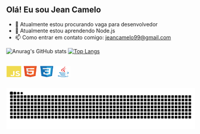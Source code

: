## Olá! Eu sou Jean Camelo

- 🔭 Atualmente estou procurando vaga para desenvolvedor
- 🌱 Atualmente estou aprendendo Node.js
- 📫 Como entrar em contato comigo: jeancamelo99@gmail.com

![Anurag's GitHub stats](https://github-readme-stats.vercel.app/api?username=jeancamelo&show_icons=true&theme=transparent&bg_color=00000000)
[![Top Langs](https://github-readme-stats.vercel.app/api/top-langs/?username=jeancamelo&layout=donut&theme=transparent)](https://github.com/jeancamelo/github-readme-stats)

<div style="display: inline_block"><br>
  <img align="center" alt="js" height="30" width="40" src="https://raw.githubusercontent.com/devicons/devicon/master/icons/javascript/javascript-plain.svg">
  <img align="center" alt="html" height="30" width="40" src="https://raw.githubusercontent.com/devicons/devicon/master/icons/html5/html5-original.svg">
  <img align="center" alt="css" height="30" width="40" src="https://raw.githubusercontent.com/devicons/devicon/master/icons/css3/css3-original.svg">
  <img align="center" alt="java" height="30" width="40" src="https://raw.githubusercontent.com/devicons/devicon/master/icons/java/java-original.svg">
</div>

##

<picture>
  <source media="(prefers-color-scheme:dark)" srcset="https://raw.githubusercontent.com/jeancamelo/jeancamelo/output/github-contribution-grid-snake-dark.svg">
  <source media="(prefers-color-scheme:light) srcset="https://raw.githubusercontent.com/jeancamelo/jeancamelo/output/github-contribution-grid-snake.svg">
  <img alt="github contribution snake animation" src="https://raw.githubusercontent.com/jeancamelo/jeancamelo/output/github-contribution-grid-snake.svg">
</picture>


